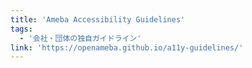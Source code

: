 ```yaml
---
title: 'Ameba Accessibility Guidelines'
tags:
  - '会社・団体の独自ガイドライン'
link: 'https://openameba.github.io/a11y-guidelines/'
---
```

